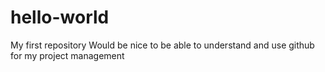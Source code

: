 # hello-world
My first repository
Would be nice to be able to understand and use github for my project management
